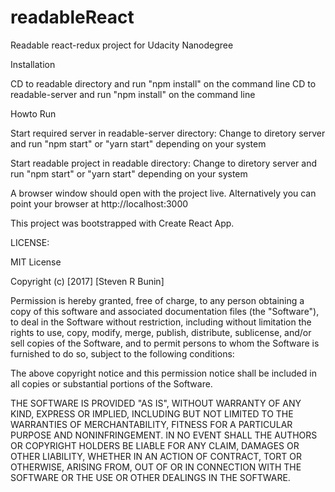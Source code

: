 # readableReact
Readable react-redux project for Udacity Nanodegree

Installation

CD to readable directory and run "npm install" on the command line
CD to readable-server and run "npm install" on the command line

Howto Run

Start required server in readable-server directory:  Change to diretory server and run "npm start" or "yarn start" depending on your system

Start readable project in readable directory:  Change to diretory server and run "npm start" or "yarn start" depending on your system

A browser window should open with the project live. Alternatively you can point your browser at http://localhost:3000

This project was bootstrapped with Create React App.

LICENSE:

MIT License

Copyright (c) [2017] [Steven R Bunin]

Permission is hereby granted, free of charge, to any person obtaining a copy of this software and associated documentation files (the "Software"), to deal in the Software without restriction, including without limitation the rights to use, copy, modify, merge, publish, distribute, sublicense, and/or sell copies of the Software, and to permit persons to whom the Software is furnished to do so, subject to the following conditions:

The above copyright notice and this permission notice shall be included in all copies or substantial portions of the Software.

THE SOFTWARE IS PROVIDED "AS IS", WITHOUT WARRANTY OF ANY KIND, EXPRESS OR IMPLIED, INCLUDING BUT NOT LIMITED TO THE WARRANTIES OF MERCHANTABILITY, FITNESS FOR A PARTICULAR PURPOSE AND NONINFRINGEMENT. IN NO EVENT SHALL THE AUTHORS OR COPYRIGHT HOLDERS BE LIABLE FOR ANY CLAIM, DAMAGES OR OTHER LIABILITY, WHETHER IN AN ACTION OF CONTRACT, TORT OR OTHERWISE, ARISING FROM, OUT OF OR IN CONNECTION WITH THE SOFTWARE OR THE USE OR OTHER DEALINGS IN THE SOFTWARE.
